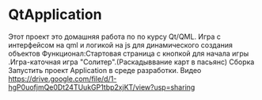 # QtApplication
Этот проект это домашняя работа по по курсу Qt/QML.
Игра с интерфейсом на qml и логикой на js для динамического создания объектов
Функционал:Стартовая страница с кнопкой для начала игры .Игра-каточная игра "Солитер".(Раскадыввание карт в пасьянс)
Сборка Запустить проект Application в среде разработки.
Видео https://drive.google.com/file/d/1-hgP0uofjmQe0Dt24TUukGP1tbp2xjKT/view?usp=sharing
